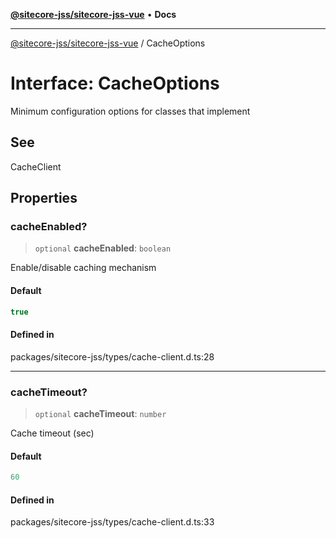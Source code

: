 [**@sitecore-jss/sitecore-jss-vue**](../README.md) • **Docs**

***

[@sitecore-jss/sitecore-jss-vue](../README.md) / CacheOptions

# Interface: CacheOptions

Minimum configuration options for classes that implement

## See

CacheClient

## Properties

### cacheEnabled?

> `optional` **cacheEnabled**: `boolean`

Enable/disable caching mechanism

#### Default

```ts
true
```

#### Defined in

packages/sitecore-jss/types/cache-client.d.ts:28

***

### cacheTimeout?

> `optional` **cacheTimeout**: `number`

Cache timeout (sec)

#### Default

```ts
60
```

#### Defined in

packages/sitecore-jss/types/cache-client.d.ts:33
